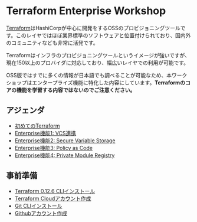# Terraform Enterprise Workshop

[Terraform](https://www.terraform.io/)はHashiCorpが中心に開発をするOSSのプロビジョニングツールです。このレイヤではほぼ業界標準のソフトウェアと位置付けられており、国内外のコミュニティなども非常に活発です。

Terraformはインフラのプロビジョニングツールというイメージが強いですが、現在150以上のプロバイダに対応しており、幅広いレイヤでの利用が可能です。

OSS版ではすでに多くの情報が日本語でも調べることが可能なため、本ワークショップはエンタープライズ機能に特化した内容にしています。**Terraformのコアの機能を学習する内容ではないのでご注意ください。**

## アジェンダ
* [初めてのTerraform](https://github.com/tkaburagi/wip-vault-workshop/blob/master/contents/hello-terraform.md)
* [Enterprise機能1: VCS連携](https://github.com/tkaburagi/wip-vault-workshop/blob/master/contents/vcs.md)
* [Enterprise機能2: Secure Variable Storage](https://github.com/tkaburagi/wip-vault-workshop/blob/master/contents/variables.md)
* [Enterprise機能3: Policy as Code](https://github.com/tkaburagi/wip-vault-workshop/blob/master/contents/sentinel.md)
* [Enterprise機能4: Private Module Registry](https://github.com/tkaburagi/wip-vault-workshop/blob/master/contents/module.md)

## 事前準備
* [Terraform 0.12.6 CLIインストール](https://releases.hashicorp.com/terraform/0.12.6/)
* [Terraform Cloudアカウント作成]((https://app.terraform.io/signup/account))
* [Git CLIインストール](https://git-scm.com/)
* [Githubアカウント作成](https://github.com/)